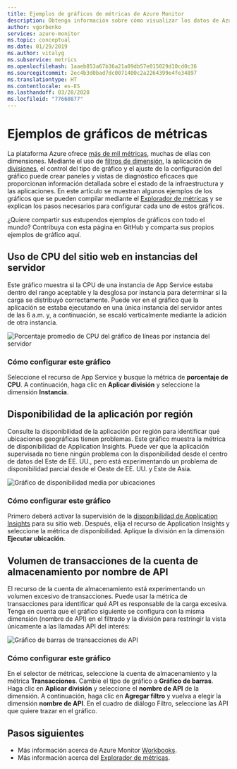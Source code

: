 ```yaml
---
title: Ejemplos de gráficos de métricas de Azure Monitor
description: Obtenga información sobre cómo visualizar los datos de Azure Monitor.
author: vgorbenko
services: azure-monitor
ms.topic: conceptual
ms.date: 01/29/2019
ms.author: vitalyg
ms.subservice: metrics
ms.openlocfilehash: 1aaeb853a67b36a21a09db57e015029d10cd0c36
ms.sourcegitcommit: 2ec4b3d0bad7dc0071400c2a2264399e4fe34897
ms.translationtype: HT
ms.contentlocale: es-ES
ms.lasthandoff: 03/28/2020
ms.locfileid: "77660877"
---
```

# <a name="metric-chart-examples"></a>Ejemplos de gráficos de métricas 

La plataforma Azure ofrece [más de mil métricas](https://docs.microsoft.com/azure/azure-monitor/platform/metrics-supported), muchas de ellas con dimensiones. Mediante el uso de [filtros de dimensión](https://docs.microsoft.com/azure/azure-monitor/platform/metrics-charts), la aplicación de [divisiones](https://docs.microsoft.com/azure/azure-monitor/platform/metrics-charts), el control del tipo de gráfico y el ajuste de la configuración del gráfico puede crear paneles y vistas de diagnóstico eficaces que proporcionan información detallada sobre el estado de la infraestructura y las aplicaciones. En este artículo se muestran algunos ejemplos de los gráficos que se pueden compilar mediante el [Explorador de métricas](https://docs.microsoft.com/azure/azure-monitor/platform/metrics-charts) y se explican los pasos necesarios para configurar cada uno de estos gráficos.

¿Quiere compartir sus estupendos ejemplos de gráficos con todo el mundo? Contribuya con esta página en GitHub y comparta sus propios ejemplos de gráfico aquí.

## <a name="website-cpu-utilization-by-server-instances"></a>Uso de CPU del sitio web en instancias del servidor

Este gráfico muestra si la CPU de una instancia de App Service estaba dentro del rango aceptable y la desglosa por instancia para determinar si la carga se distribuyó correctamente. Puede ver en el gráfico que la aplicación se estaba ejecutando en una única instancia del servidor antes de las 6 a.m. y, a continuación, se escaló verticalmente mediante la adición de otra instancia.

![Porcentaje promedio de CPU del gráfico de líneas por instancia del servidor](./media/metric-chart-samples/cpu-by-instance.png)

### <a name="how-to-configure-this-chart"></a>Cómo configurar este gráfico

Seleccione el recurso de App Service y busque la métrica de **porcentaje de CPU**. A continuación, haga clic en **Aplicar división** y seleccione la dimensión **Instancia**.

## <a name="application-availability-by-region"></a>Disponibilidad de la aplicación por región

Consulte la disponibilidad de la aplicación por región para identificar qué ubicaciones geográficas tienen problemas. Este gráfico muestra la métrica de disponibilidad de Application Insights. Puede ver que la aplicación supervisada no tiene ningún problema con la disponibilidad desde el centro de datos del Este de EE. UU., pero está experimentando un problema de disponibilidad parcial desde el Oeste de EE. UU. y Este de Asia.

![Gráfico de disponibilidad media por ubicaciones](./media/metric-chart-samples/availability-run-location.png)

### <a name="how-to-configure-this-chart"></a>Cómo configurar este gráfico

Primero deberá activar la supervisión de la [disponibilidad de Application Insights](https://docs.microsoft.com/azure/azure-monitor/app/monitor-web-app-availability) para su sitio web. Después, elija el recurso de Application Insights y seleccione la métrica de disponibilidad. Aplique la división en la dimensión **Ejecutar ubicación**.

## <a name="volume-of-storage-account-transactions-by-api-name"></a>Volumen de transacciones de la cuenta de almacenamiento por nombre de API

El recurso de la cuenta de almacenamiento está experimentando un volumen excesivo de transacciones. Puede usar la métrica de transacciones para identificar qué API es responsable de la carga excesiva. Tenga en cuenta que el gráfico siguiente se configura con la misma dimensión (nombre de API) en el filtrado y la división para restringir la vista únicamente a las llamadas API del interés:

![Gráfico de barras de transacciones de API](./media/metric-chart-samples/transactions-by-api.png)

### <a name="how-to-configure-this-chart"></a>Cómo configurar este gráfico

En el selector de métricas, seleccione la cuenta de almacenamiento y la métrica **Transacciones**. Cambie el tipo de gráfico a **Gráfico de barras**. Haga clic en **Aplicar división** y seleccione el **nombre de API** de la dimensión. A continuación, haga clic en **Agregar filtro** y vuelva a elegir la dimensión **nombre de API**. En el cuadro de diálogo Filtro, seleccione las API que quiere trazar en el gráfico.

## <a name="next-steps"></a>Pasos siguientes

* Más información acerca de Azure Monitor [Workbooks](../../azure-monitor/app/usage-workbooks.md).
* Más información acerca del [Explorador de métricas](metrics-charts.md).
